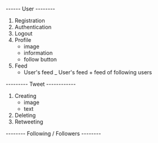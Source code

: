 ------ User --------
1. Registration
2. Authentication
3. Logout
4. Profile
   - image
   - information
   - follow button
5. Feed
   - User's feed
   _ User's feed + feed of following users
   
   
--------- Tweet ------------

1. Creating
   - image
   - text
2. Deleting
3. Retweeting

-------- Following / Followers --------